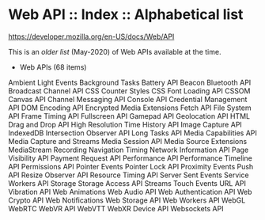 # Web API :: Index :: Alphabetical list

https://developer.mozilla.org/en-US/docs/Web/API

This is an *older list* (May-2020) of Web APIs available at the time.

* Web APIs (68 items)

Ambient Light Events
Background Tasks
Battery API
Beacon
Bluetooth API
Broadcast Channel API
CSS Counter Styles
CSS Font Loading API 
CSSOM
Canvas API
Channel Messaging API
Console API
Credential Management API
DOM
Encoding API
Encrypted Media Extensions
Fetch API
File System API
Frame Timing API
Fullscreen API
Gamepad API
Geolocation API
HTML Drag and Drop API
High Resolution Time
History API
Image Capture API
IndexedDB
Intersection Observer API
Long Tasks API
Media Capabilities API 
Media Capture and Streams
Media Session API
Media Source Extensions
MediaStream Recording
Navigation Timing
Network Information API
Page Visibility API
Payment Request API
Performance API
Performance Timeline API
Permissions API
Pointer Events
Pointer Lock API
Proximity Events
Push API
Resize Observer API
Resource Timing API
Server Sent Events
Service Workers API
Storage
Storage Access API
Streams
Touch Events
URL API
Vibration API
Web Animations
Web Audio API
Web Authentication API
Web Crypto API
Web Notifications
Web Storage API
Web Workers API
WebGL
WebRTC
WebVR API
WebVTT
WebXR Device API
Websockets API
